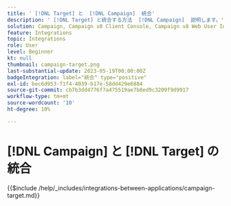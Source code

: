 ```yaml
---
title: ' [!DNL Target] と  [!DNL Campaign]  統合'
description: ' [!DNL Target] と統合する方法  [!DNL Campaign]  説明します。'
solution: Campaign, Campaign v8 Client Console, Campaign v8 Web User Interface, Campaign Classic v7, Target
feature: Integrations
topic: Integrations
role: User
level: Beginner
kt: null
thumbnail: campaign-target.png
last-substantial-update: 2023-05-19T00:00:00Z
badgeIntegration: label="統合" type="positive"
exl-id: bec6d953-f1f4-4039-b17e-58dd429e6884
source-git-commit: cb7b3dd4776f7a475519ae7b8ed9c3209f9d9917
workflow-type: tm+mt
source-wordcount: '10'
ht-degree: 10%

---
```


# [!DNL Campaign] と [!DNL Target] の統合

{{$include /help/_includes/integrations-between-applications/campaign-target.md}}
